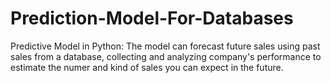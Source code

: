 # Prediction-Model-For-Databases
Predictive Model in Python: The model can forecast future sales using past sales from a database, collecting and analyzing company's performance to estimate the numer and kind of sales you can expect in the future.

